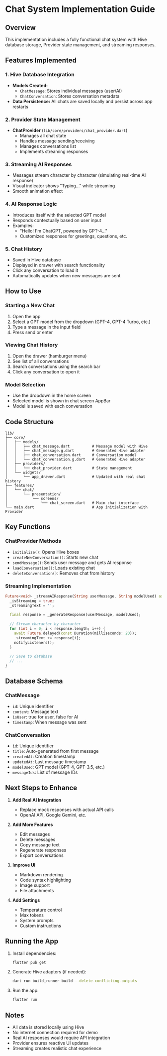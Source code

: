 # Chat System Implementation Guide

## Overview
This implementation includes a fully functional chat system with Hive database storage, Provider state management, and streaming responses.

## Features Implemented

### 1. **Hive Database Integration**
- **Models Created:**
  - `ChatMessage`: Stores individual messages (user/AI)
  - `ChatConversation`: Stores conversation metadata
- **Data Persistence:** All chats are saved locally and persist across app restarts

### 2. **Provider State Management**
- **ChatProvider** (`lib/core/providers/chat_provider.dart`)
  - Manages all chat state
  - Handles message sending/receiving
  - Manages conversations list
  - Implements streaming responses

### 3. **Streaming AI Responses**
- Messages stream character by character (simulating real-time AI response)
- Visual indicator shows "Typing..." while streaming
- Smooth animation effect

### 4. **AI Response Logic**
- Introduces itself with the selected GPT model
- Responds contextually based on user input
- Examples:
  - "Hello! I'm ChatGPT, powered by GPT-4..."
  - Customized responses for greetings, questions, etc.

### 5. **Chat History**
- Saved in Hive database
- Displayed in drawer with search functionality
- Click any conversation to load it
- Automatically updates when new messages are sent

## How to Use

### Starting a New Chat
1. Open the app
2. Select a GPT model from the dropdown (GPT-4, GPT-4 Turbo, etc.)
3. Type a message in the input field
4. Press send or enter

### Viewing Chat History
1. Open the drawer (hamburger menu)
2. See list of all conversations
3. Search conversations using the search bar
4. Click any conversation to open it

### Model Selection
- Use the dropdown in the home screen
- Selected model is shown in chat screen AppBar
- Model is saved with each conversation

## Code Structure

```
lib/
├── core/
│   ├── models/
│   │   ├── chat_message.dart          # Message model with Hive
│   │   ├── chat_message.g.dart        # Generated Hive adapter
│   │   ├── chat_conversation.dart     # Conversation model
│   │   └── chat_conversation.g.dart   # Generated Hive adapter
│   ├── providers/
│   │   └── chat_provider.dart         # State management
│   └── widgets/
│       └── app_drawer.dart            # Updated with real chat history
├── features/
│   └── chat/
│       └── presentation/
│           └── screens/
│               └── chat_screen.dart   # Main chat interface
└── main.dart                          # App initialization with Provider
```

## Key Functions

### ChatProvider Methods
- `initialize()`: Opens Hive boxes
- `createNewConversation()`: Starts new chat
- `sendMessage()`: Sends user message and gets AI response
- `loadConversation()`: Loads existing chat
- `deleteConversation()`: Removes chat from history

### Streaming Implementation
```dart
Future<void> _streamAIResponse(String userMessage, String modelUsed) async {
  _isStreaming = true;
  _streamingText = '';
  
  final response = _generateResponse(userMessage, modelUsed);
  
  // Stream character by character
  for (int i = 0; i < response.length; i++) {
    await Future.delayed(const Duration(milliseconds: 20));
    _streamingText += response[i];
    notifyListeners();
  }
  
  // Save to database
  // ...
}
```

## Database Schema

### ChatMessage
- `id`: Unique identifier
- `content`: Message text
- `isUser`: true for user, false for AI
- `timestamp`: When message was sent

### ChatConversation
- `id`: Unique identifier
- `title`: Auto-generated from first message
- `createdAt`: Creation timestamp
- `updatedAt`: Last message timestamp
- `modelUsed`: GPT model (GPT-4, GPT-3.5, etc.)
- `messageIds`: List of message IDs

## Next Steps to Enhance

1. **Add Real AI Integration**
   - Replace mock responses with actual API calls
   - OpenAI API, Google Gemini, etc.

2. **Add More Features**
   - Edit messages
   - Delete messages
   - Copy message text
   - Regenerate responses
   - Export conversations

3. **Improve UI**
   - Markdown rendering
   - Code syntax highlighting
   - Image support
   - File attachments

4. **Add Settings**
   - Temperature control
   - Max tokens
   - System prompts
   - Custom instructions

## Running the App

1. Install dependencies:
   ```bash
   flutter pub get
   ```

2. Generate Hive adapters (if needed):
   ```bash
   dart run build_runner build --delete-conflicting-outputs
   ```

3. Run the app:
   ```bash
   flutter run
   ```

## Notes

- All data is stored locally using Hive
- No internet connection required for demo
- Real AI responses would require API integration
- Provider ensures reactive UI updates
- Streaming creates realistic chat experience
